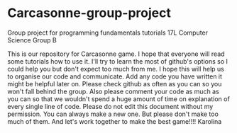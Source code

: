 # Carcasonne-group-project
Group project for programming fundamentals tutorials 17L Computer Science Group B

This is our repository for Carcasonne game. I hope that everyone will read some tutorials how to use it. I'll try to learn the most of github's options so I could help you but don't expect too much from me. I hope this will help us to organise our code and communicate. Add any code you have written it might be helpful later on. Please check github as often as you can so you won't fall behind the group. Also please comment your code as much as you can so that we wouldn't spend a huge amount of time on explanation of every single line of code. Please do not edit this document without my permission. You can always make a new one. But please don't make too much of them. And let's work together to make the best game!!!! 
Karolina
